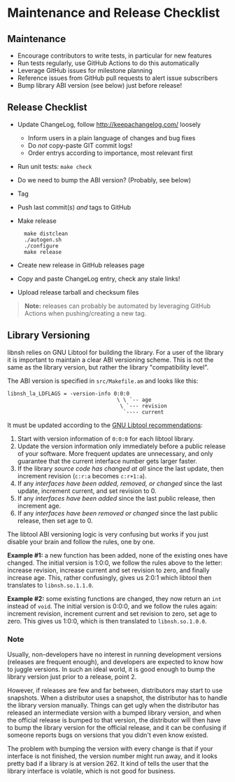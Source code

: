 Maintenance and Release Checklist
=================================

Maintenance
-----------

* Encourage contributors to write tests, in particular for new features
* Run tests regularly, use GitHub Actions to do this automatically
* Leverage GitHub issues for milestone planning
* Reference issues from GitHub pull requests to alert issue subscribers
* Bump library ABI version (see below) just before release!


Release Checklist
-----------------

* Update ChangeLog, follow http://keepachangelog.com/ loosely
  - Inform users in a plain language of changes and bug fixes
  - Do *not* copy-paste GIT commit logs!
  - Order entrys according to importance, most relevant first
* Run unit tests: `make check`
* Do we need to bump the ABI version? (Probably, see below)
* Tag
* Push last commit(s) *and* tags to GitHub
* Make release

        make distclean
        ./autogen.sh
        ./configure
        make release

* Create new release in GitHub releases page
* Copy and paste ChangeLog entry, check any stale links!
* Upload release tarball and checksum files

> **Note:** releases can probably be automated by leveraging GitHub
>           Actions when pushing/creating a new tag.


Library Versioning
------------------

libnsh relies on GNU Libtool for building the library.  For a user of
the library it is important to maintain a clear ABI versioning scheme.
This is not the same as the library version, but rather the library
"compatibility level".

The ABI version is specified in `src/Makefile.am` and looks like this:

    libnsh_la_LDFLAGS = -version-info 0:0:0
                                       \ \ `-- age
                                        \ `--- revision
                                         `---- current

It must be updated according to the [GNU Libtool recommendations][1]:

1. Start with version information of `0:0:0` for each libtool library.
2. Update the version information only immediately before a public
   release of your software.  More frequent updates are unnecessary, and
   only guarantee that the current interface number gets larger faster.
3. If the library *source code has changed at all* since the last update,
   then increment revision (`c:r:a` becomes `c:r+1:a`).
4. If any *interfaces have been added, removed, or changed* since the
   last update, increment current, and set revision to 0.
5. If any *interfaces have been added* since the last public release,
   then increment age.
6. If any *interfaces have been removed or changed* since the last
   public release, then set age to 0.

The libtool ABI versioning logic is very confusing but works if you just
disable your brain and follow the rules, one by one.

**Example #1:** a new function has been added, none of the existing ones
have changed.  The initial version is 1:0:0, we follow the rules above to
the letter: increase revision, increase current and set revision to zero,
and finally increase age.  This, rather confusingly, gives us 2:0:1 which
libtool then translates to `libnsh.so.1.1.0`.

**Example #2:** some existing functions are changed, they now return an
`int` instead of `void`.  The initial version is 0:0:0, and we follow the
rules again: increment revision, increment current and set revision to
zero, set age to zero.  This gives us 1:0:0, which is then translated to
 `libnsh.so.1.0.0`.

### Note

Usually, non-developers have no interest in running development versions
(releases are frequent enough), and developers are expected to know how
to juggle versions.  In such an ideal world, it is good enough to bump
the library version just prior to a release, point 2.

However, if releases are few and far between, distributors may start to
use snapshots.  When a distributor uses a snapshot, the distributor has
to handle the library version manually.  Things can get ugly when the
distributor has released an intermediate version with a bumped library
version, and when the official release is bumped to that version, the
distributor will then have to bump the library version for the official
release, and it can be confusing if someone reports bugs on versions
that you didn't even know existed.

The problem with bumping the version with every change is that if your
interface is not finished, the version number might run away, and it
looks pretty bad if a library is at version 262.  It kind of tells the
user that the library interface is volatile, which is not good for
business.

[1]: https://www.gnu.org/software/libtool/manual/html_node/Updating-version-info.html
